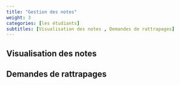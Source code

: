 ```yaml
---
title: "Gestion des notes"
weight: 3
categories: [les étudiants]
subtitles: [Visualisation des notes , Demandes de rattrapages]
---
```


## Visualisation des notes

## Demandes de rattrapages 
